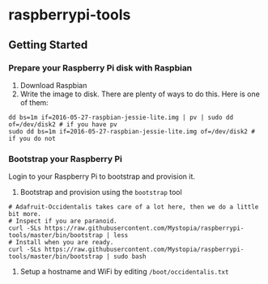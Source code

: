 # raspberrypi-tools

## Getting Started

### Prepare your Raspberry Pi disk with Raspbian

 1. Download Raspbian
 1. Write the image to disk. There are plenty of ways to do this. Here is one of them:
  ```shell
  dd bs=1m if=2016-05-27-raspbian-jessie-lite.img | pv | sudo dd of=/dev/disk2 # if you have pv
  sudo dd bs=1m if=2016-05-27-raspbian-jessie-lite.img of=/dev/disk2 # if you do not
  ```

### Bootstrap your Raspberry Pi

Login to your Raspberry Pi to bootstrap and provision it.

  1. Bootstrap and provision using the `bootstrap` tool
   ```shell
   # Adafruit-Occidentalis takes care of a lot here, then we do a little bit more.
   # Inspect if you are paranoid.
   curl -SLs https://raw.githubusercontent.com/Mystopia/raspberrypi-tools/master/bin/bootstrap | less
   # Install when you are ready.
   curl -SLs https://raw.githubusercontent.com/Mystopia/raspberrypi-tools/master/bin/bootstrap | sudo bash
   ```
  1. Setup a hostname and WiFi by editing `/boot/occidentalis.txt`
